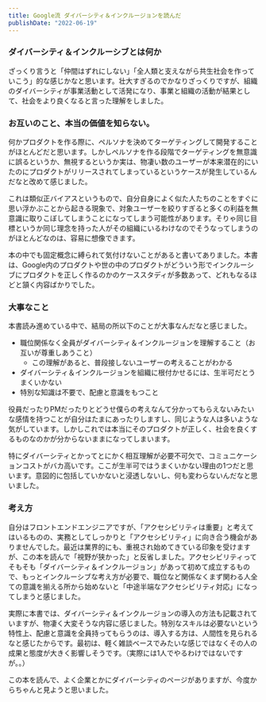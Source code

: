 ```yaml
---
title: Google流 ダイバーシティ＆インクルージョンを読んだ
publishDate: "2022-06-19"
---
```


### ダイバーシティ＆インクルーシブとは何か

ざっくり言うと「仲間はずれにしない」「全人類と支えながら共生社会を作っていこう」的な感じかなと思います。壮大すぎるのでかなりざっくりですが、組織のダイバーシティが事業活動として活発になり、事業と組織の活動が結果として、社会をより良くなると言った理解をしました。

### お互いのこと、本当の価値を知らない。

何かプロダクトを作る際に、ペルソナを決めてターゲティングして開発することがほとんどだと思います。しかしペルソナを作る段階でターゲティングを無意識に誤るというか、無視するというか実は、物凄い数のユーザーが本来潜在的にいたのにプロダクトがリリースされてしまっているというケースが発生しているんだなと改めて感じました。

これは類似正バイアスというもので、自分自身によく似た人たちのことをすぐに思い浮かぶことから起きる現象で、対象ユーザーを絞りすぎると多くの利益を無意識に取りこぼしてしまうことになってしまう可能性があります。そりゃ同じ目標というか同じ理念を持った人がその組織にいるわけなのでそうなってしまうのがほとんどなのは、容易に想像できます。

本の中でも固定概念に縛られて気付けないことがあると書いてありました。本書は、Google内のプロダクトや世の中のプロダクトがどういう形でインクルーシブにプロダクトを正しく作るのかのケーススタディが多数あって、どれもなるほどと頷く内容ばかりでした。

### 大事なこと

本書読み進めている中で、結局の所以下のことが大事なんだなと感じました。

- 職位関係なく全員がダイバーシティ＆インクルージョンを理解すること（お互いが尊重しあうこと）
  - この理解があると、普段接しないユーザーの考えることがわかる
- ダイバーシティ＆インクルージョンを組織に根付かせるには、生半可だとうまくいかない
- 特別な知識は不要で、配慮と意識をもつこと

役員だったりPMだったりとどうせ僕らの考えなんて分かってもらえないみたいな感情を持つことが自分はたまにあったりしますし、同じような人は多いような気がしています。しかしこれでは本当にそのプロダクトが正しく、社会を良くするものなのかが分からないままになってしまいます。

特にダイバーシティとかってとにかく相互理解が必要不可欠で、コミュニケーションコストがバカ高いです。ここが生半可ではうまくいかない理由の1つだと思います。意図的に包括していかないと浸透しないし、何も変わらないんだなと思いました。

### 考え方

自分はフロントエンドエンジニアですが、「アクセシビリティは重要」と考えてはいるものの、実務としてしっかりと「アクセシビリティ」に向き合う機会がありませんでした。最近は業界的にも、重視され始めてきている印象を受けますが、この本を読んで「視野が狭かった」と反省しました。アクセシビリティってそもそも「ダイバーシティ＆インクルージョン」があって初めて成立するもので、もっとインクルーシブな考え方が必要で、職位など関係なくまず関わる人全ての意識を揃える所から始めないと「中途半端なアクセシビリティ対応」になってしまうと感じました。

実際に本書では、ダイバーシティ＆インクルージョンの導入の方法も記載されていますが、物凄く大変そうな内容に感じました。特別なスキルは必要ないという特性上、配慮と意識を全員持ってもらうのは、導入する方は、人間性を見られるなと感じたからです。最初は、軽く雑談ベースでみたいな感じではなくその人の成果と態度が大きく影響しそうです。（実際には1人でやるわけではないですが。。）

この本を読んで、よく企業とかにダイバーシティのページがありますが、今度からちゃんと見ようと思いました。


<div class="iframely-embed"><div class="iframely-responsive" style="height: 140px; padding-bottom: 0;"><a href="https://www.amazon.co.jp/Google%E6%B5%81-%E3%83%80%E3%82%A4%E3%83%90%E3%83%BC%E3%82%B7%E3%83%86%E3%82%A3-%E3%82%A4%E3%83%B3%E3%82%AF%E3%83%AB%E3%83%BC%E3%82%B8%E3%83%A7%E3%83%B3-%E3%82%A4%E3%83%B3%E3%82%AF%E3%83%AB%E3%83%BC%E3%82%B7%E3%83%96%E3%81%AA%E8%A3%BD%E5%93%81%E9%96%8B%E7%99%BA%E3%81%AE%E3%81%9F%E3%82%81%E3%81%AE%E6%96%B9%E6%B3%95%E3%81%A8%E5%AE%9F%E8%B7%B5-%E3%82%A2%E3%83%8B%E3%83%BC%E3%83%BB%E3%82%B8%E3%83%A3%E3%83%B3/dp/4802512163" data-iframely-url="//iframely.net/XRtk9ML?card=small"></a></div></div>
